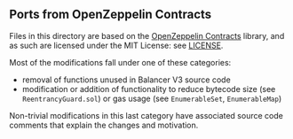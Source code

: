 ## Ports from OpenZeppelin Contracts

Files in this directory are based on the [OpenZeppelin Contracts](https://github.com/OpenZeppelin/openzeppelin-contracts) library, and as such are licensed under the MIT License: see [LICENSE](./LICENSE).

Most of the modifications fall under one of these categories:

- removal of functions unused in Balancer V3 source code
- modification or addition of functionality to reduce bytecode size (see `ReentrancyGuard.sol`) or gas usage (see `EnumerableSet`, `EnumerableMap`)

Non-trivial modifications in this last category have associated source code comments that explain the changes and motivation.
